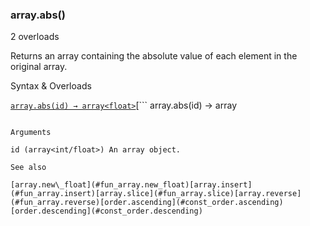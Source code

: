 ### array.abs()

2 overloads

Returns an array containing the absolute value of each element in the original array.

Syntax & Overloads

[```
array.abs(id) → array<float>
```](#fun_array.abs-0)[```
array.abs(id) → array<int>
```](#fun_array.abs-1)

Arguments

id (array<int/float>) An array object.

See also

[array.new\_float](#fun_array.new_float)[array.insert](#fun_array.insert)[array.slice](#fun_array.slice)[array.reverse](#fun_array.reverse)[order.ascending](#const_order.ascending)[order.descending](#const_order.descending)
